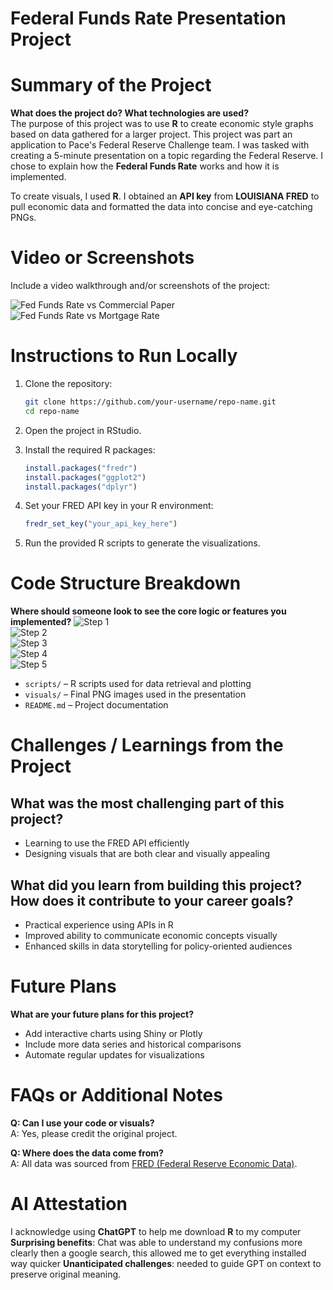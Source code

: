 # Federal Funds Rate Presentation Project

# Summary of the Project
**What does the project do? What technologies are used?**  
The purpose of this project was to use **R** to create economic style graphs based on data gathered for a larger project. This project was part an application to Pace's Federal Reserve Challenge team. I was tasked with creating a 5-minute presentation on a topic regarding the Federal Reserve. I chose to explain how the **Federal Funds Rate** works and how it is implemented.  

To create visuals, I used **R**. I obtained an **API key** from **LOUISIANA FRED** to pull economic data and formatted the data into concise and eye-catching PNGs.

# Video or Screenshots
Include a video walkthrough and/or screenshots of the project:

![Fed Funds Rate vs Commercial Paper](fed_vs_commercial_paper_final.png)  
![Fed Funds Rate vs Mortgage Rate](fed_vs_mortgage_final.png)

# Instructions to Run Locally
1. Clone the repository:
   ```bash
   git clone https://github.com/your-username/repo-name.git
   cd repo-name
   ```

2. Open the project in RStudio.

3. Install the required R packages:
   ```r
   install.packages("fredr")
   install.packages("ggplot2")
   install.packages("dplyr")
   ```

4. Set your FRED API key in your R environment:
   ```r
   fredr_set_key("your_api_key_here")
   ```

5. Run the provided R scripts to generate the visualizations.

# Code Structure Breakdown
**Where should someone look to see the core logic or features you implemented?**
![Step 1](RequiredInstalls_and_API_key_R.png)  
![Step 2](HowToFetchDataR.png)  
![Step 3](HowToCeateSpacingR.png)  
![Step 4](HowToThemeR.png)  
![Step 5](HowToSaveRplot.png)  

- `scripts/` – R scripts used for data retrieval and plotting  
- `visuals/` – Final PNG images used in the presentation  
- `README.md` – Project documentation

# Challenges / Learnings from the Project

## What was the most challenging part of this project?
- Learning to use the FRED API efficiently  
- Designing visuals that are both clear and visually appealing

## What did you learn from building this project? How does it contribute to your career goals?
- Practical experience using APIs in R  
- Improved ability to communicate economic concepts visually  
- Enhanced skills in data storytelling for policy-oriented audiences

# Future Plans
**What are your future plans for this project?**
- Add interactive charts using Shiny or Plotly  
- Include more data series and historical comparisons  
- Automate regular updates for visualizations

# FAQs or Additional Notes
**Q: Can I use your code or visuals?**  
A: Yes, please credit the original project.

**Q: Where does the data come from?**  
A: All data was sourced from [FRED (Federal Reserve Economic Data)](https://fred.stlouisfed.org/).

# AI Attestation
I acknowledge using **ChatGPT** to help me download **R** to my computer 
**Surprising benefits**: Chat was able to understand my confusions more clearly then a google search, this allowed me to get everything installed way quicker
**Unanticipated challenges**: needed to guide GPT on context to preserve original meaning.

